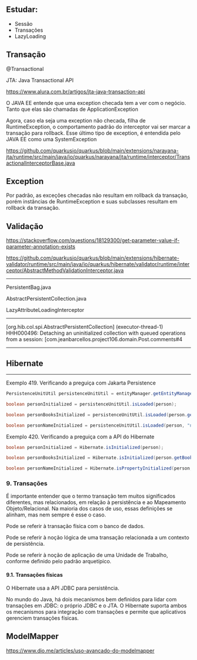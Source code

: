 ## Estudar:

- Sessão
- Transações
- LazyLoading

## Transação

@Transactional

JTA: Java Transactional API

https://www.alura.com.br/artigos/jta-java-transaction-api

O JAVA EE entende que uma exception checada tem a ver com o negócio. Tanto que elas são chamadas de ApplicationException

Agora, caso ela seja uma exception não checada, filha de RuntimeException, o comportamento padrão do interceptor vai ser marcar a transação para rollback. Esse último tipo de exception, é entendida pelo JAVA EE como uma SystemException

https://github.com/quarkusio/quarkus/blob/main/extensions/narayana-jta/runtime/src/main/java/io/quarkus/narayana/jta/runtime/interceptor/TransactionalInterceptorBase.java

## Exception

Por padrão, as exceções checadas não resultam em rollback da transação, porém instâncias de RuntimeException e suas subclasses resultam em rollback da transação.

## Validação

https://stackoverflow.com/questions/18129300/get-parameter-value-if-parameter-annotation-exists

https://github.com/quarkusio/quarkus/blob/main/extensions/hibernate-validator/runtime/src/main/java/io/quarkus/hibernate/validator/runtime/interceptor/AbstractMethodValidationInterceptor.java

---

PersistentBag.java

AbstractPersistentCollection.java

LazyAttributeLoadingInterceptor

---

[org.hib.col.spi.AbstractPersistentCollection] (executor-thread-1) HHH000496: Detaching an uninitialized collection with queued operations from a session: [com.jeanbarcellos.project106.domain.Post.comments#4

---

## Hibernate

---

Exemplo 419. Verificando a preguiça com Jakarta Persistence

```java
PersistenceUnitUtil persistenceUnitUtil = entityManager.getEntityManagerFactory().getPersistenceUnitUtil();

boolean personInitialized = persistenceUnitUtil.isLoaded(person);

boolean personBooksInitialized = persistenceUnitUtil.isLoaded(person.getBooks());

boolean personNameInitialized = persistenceUnitUtil.isLoaded(person, "name");
```

Exemplo 420. Verificando a preguiça com a API do Hibernate

```java
boolean personInitialized = Hibernate.isInitialized(person);

boolean personBooksInitialized = Hibernate.isInitialized(person.getBooks());

boolean personNameInitialized = Hibernate.isPropertyInitialized(person, "name");
```

### 9. Transações

É importante entender que o termo transação tem muitos significados diferentes, mas relacionados, em relação à persistência e ao Mapeamento Objeto/Relacional. Na maioria dos casos de uso, essas definições se alinham, mas nem sempre é esse o caso.

Pode se referir à transação física com o banco de dados.

Pode se referir à noção lógica de uma transação relacionada a um contexto de persistência.

Pode se referir à noção de aplicação de uma Unidade de Trabalho, conforme definido pelo padrão arquetípico.

#### 9.1. Transações físicas

O Hibernate usa a API JDBC para persistência.

No mundo do Java, há dois mecanismos bem definidos para lidar com transações em JDBC: o próprio JDBC e o JTA. O Hibernate suporta ambos os mecanismos para integração com transações e permite que aplicativos gerenciem transações físicas.

## ModelMapper

https://www.dio.me/articles/uso-avancado-do-modelmapper
